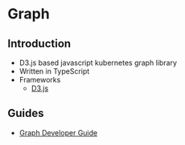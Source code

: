 # Graph

## Introduction

* D3.js based javascript kubernetes graph library
* Written in TypeScript
* Frameworks
  * [D3.js](https://d3js.org/)

## Guides

* [Graph Developer Guide](../../../docs/developer/app-graph.md)


